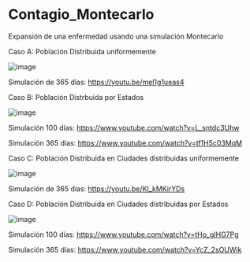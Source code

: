 # Contagio_Montecarlo
Expansión de una enfermedad usando una simulación Montecarlo

Caso A: Población Distribuida uniformemente

![image](https://user-images.githubusercontent.com/86375510/144468467-acb0b044-1a5f-410d-97fb-1ac60417357f.png)

Simulación de 365 días: https://youtu.be/mel1g1ueas4


Caso B: Población Distrbuida por Estados

![image](https://user-images.githubusercontent.com/86375510/144468484-4296ea09-1a4f-4c03-a056-60a778466226.png)

Simulación 100 días: https://www.youtube.com/watch?v=L_sntdc3Uhw

Simulación 365 días: https://www.youtube.com/watch?v=tf1H5c03MqM

Caso C: Población Distribuida en Ciudades distribuidas uniformemente 

![image](https://user-images.githubusercontent.com/86375510/144468536-585f6d17-ef1d-4326-a19a-acf47c61f894.png)

Simulación de 365 días: https://youtu.be/KI_kMKirYDs

Caso D: Población Distribuida en Ciudades distribuidas por Estados

![image](https://user-images.githubusercontent.com/86375510/144468598-f3115ea4-8ce5-408e-8996-ae4579429c20.png)

Simulación 100 días: https://www.youtube.com/watch?v=tHo_gIHG7Pg

Simulación 365 días: https://www.youtube.com/watch?v=YcZ_2sOUWik
